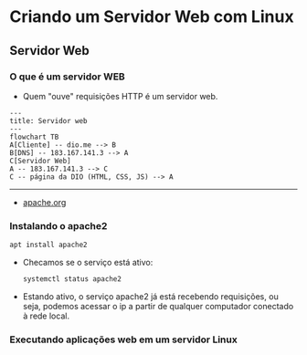 # Criando um Servidor Web com Linux

## Servidor Web

### O que é um servidor WEB

- Quem "ouve" requisições HTTP é um servidor web.

```mermaid
---
title: Servidor web
---
flowchart TB
A[Cliente] -- dio.me --> B
B[DNS] -- 183.167.141.3 --> A
C[Servidor Web]
A -- 183.167.141.3 --> C
C -- página da DIO (HTML, CSS, JS) --> A
```

---

- [apache.org](https://apache.org/)

### Instalando o apache2

```bash
apt install apache2
```

- Checamos se o serviço está ativo:

  ```bash
  systemctl status apache2
  ```

- Estando ativo, o serviço apache2 já está recebendo requisições, ou seja, podemos acessar o ip a partir de qualquer computador conectado à rede local.

### Executando aplicações web em um servidor Linux
